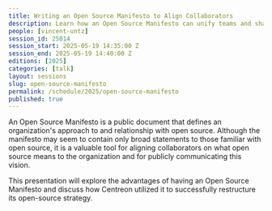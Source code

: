 ```yaml
---
title: Writing an Open Source Manifesto to Align Collaborators
description: Learn how an Open Source Manifesto can unify teams and sharpen your open-source strategy.
people: [vincent-untz]
session_id: 25014
session_start: 2025-05-19 14:35:00 Z
session_end: 2025-05-19 14:40:00 Z
editions: [2025]
categories: [talk]
layout: sessions
slug: open-source-manifesto
permalink: /schedule/2025/open-source-manifesto
published: true
---
```


An Open Source Manifesto is a public document that defines an organization's approach to and relationship 
with open source. Although the manifesto may seem to contain only broad statements to those familiar with 
open source, it is a valuable tool for aligning collaborators on what open source means to the organization 
and for publicly communicating this vision.

This presentation will explore the advantages of having an Open Source Manifesto and discuss how Centreon 
utilized it to successfully restructure its open-source strategy.
